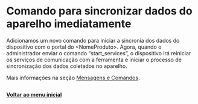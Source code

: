 # Comando para sincronizar dados do aparelho imediatamente

Adicionamos um novo comando para iniciar a sincronia dos dados do dispositivo com o portal do \<NomeProduto>. Agora, quando o administrador enviar o comando “start\_services”, o dispositivo irá reiniciar os serviços de comunicação com a ferramenta e iniciar o processo de sincronização dos dados coletados no aparelho.

Mais informações na seção [Mensagens e Comandos](../../portal/mensagens-e-comandos/).

<figure><img src="https://lh7-rt.googleusercontent.com/docsz/AD_4nXfyeGOHPCsDRjNBIsI6I1rv-okDRV6GOkgqjm7VbR_kbuGyO50gmaSgLaaVTj0IxW24TNtjiCtZgXzhFiadE_VD_W-Xj8FPZ-_3tL0_lHeiL-19Clv0IcaVoJgoE3bsmS4TrlyDC4Jc5UM7D6CEtW5ITssC?key=xUO5MRYdlUSotcmGmBClsw" alt=""><figcaption></figcaption></figure>

[**Voltar ao menu inicial**](./)
